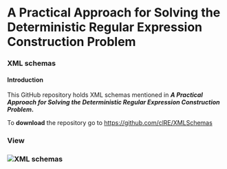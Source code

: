 # A Practical Approach for Solving the Deterministic Regular Expression Construction Problem

### XML schemas

#### Introduction

This GitHub repository holds XML schemas mentioned in ***A Practical Approach for Solving the Deterministic Regular Expression Construction Problem*.** 

To **download** the repository go to https://github.com/clRE/XMLSchemas 

### View

### ![XML schemas](https://github.com/clRE/XMLSchemas/blob/master/XML%20schemas.png)

